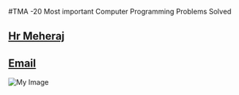 #TMA -20 Most important  Computer  Programming Problems Solved 
## [Hr Meheraj](https://facebook.com/hr.mehraj.50)
## [Email](hrmeheraj2021@gmail.com)
![My Image](https://i.ibb.co/t8hkbt2/images.jpg)

